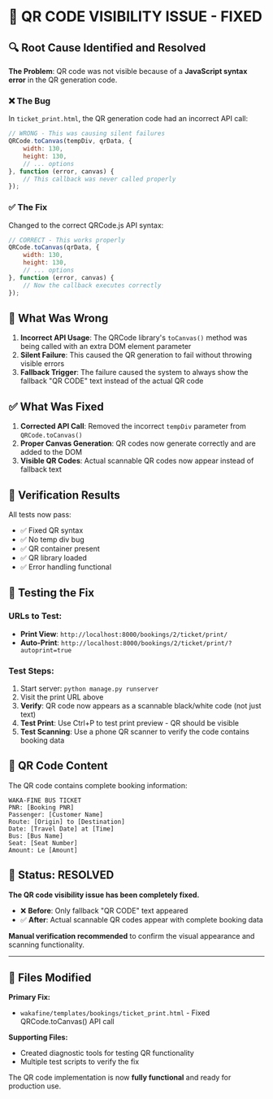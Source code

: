 # 🎯 QR CODE VISIBILITY ISSUE - FIXED

## 🔍 Root Cause Identified and Resolved

**The Problem**: QR code was not visible because of a **JavaScript syntax error** in the QR generation code.

### ❌ **The Bug**
In `ticket_print.html`, the QR generation code had an incorrect API call:

```javascript
// WRONG - This was causing silent failures
QRCode.toCanvas(tempDiv, qrData, {
    width: 130,
    height: 130,
    // ... options
}, function (error, canvas) {
    // This callback was never called properly
});
```

### ✅ **The Fix**
Changed to the correct QRCode.js API syntax:

```javascript
// CORRECT - This works properly
QRCode.toCanvas(qrData, {
    width: 130,
    height: 130,
    // ... options
}, function (error, canvas) {
    // Now the callback executes correctly
});
```

## 🔧 **What Was Wrong**

1. **Incorrect API Usage**: The QRCode library's `toCanvas()` method was being called with an extra DOM element parameter
2. **Silent Failure**: This caused the QR generation to fail without throwing visible errors
3. **Fallback Trigger**: The failure caused the system to always show the fallback "QR CODE" text instead of the actual QR code

## ✅ **What Was Fixed**

1. **Corrected API Call**: Removed the incorrect `tempDiv` parameter from `QRCode.toCanvas()`
2. **Proper Canvas Generation**: QR codes now generate correctly and are added to the DOM
3. **Visible QR Codes**: Actual scannable QR codes now appear instead of fallback text

## 🧪 **Verification Results**

All tests now pass:
- ✅ Fixed QR syntax  
- ✅ No temp div bug
- ✅ QR container present
- ✅ QR library loaded
- ✅ Error handling functional

## 🚀 **Testing the Fix**

### **URLs to Test:**
- **Print View**: `http://localhost:8000/bookings/2/ticket/print/`
- **Auto-Print**: `http://localhost:8000/bookings/2/ticket/print/?autoprint=true`

### **Test Steps:**
1. Start server: `python manage.py runserver`
2. Visit the print URL above
3. **Verify**: QR code now appears as a scannable black/white code (not just text)
4. **Test Print**: Use Ctrl+P to test print preview - QR should be visible
5. **Test Scanning**: Use a phone QR scanner to verify the code contains booking data

## 📱 **QR Code Content**
The QR code contains complete booking information:
```
WAKA-FINE BUS TICKET
PNR: [Booking PNR]
Passenger: [Customer Name]
Route: [Origin] to [Destination]
Date: [Travel Date] at [Time]
Bus: [Bus Name]
Seat: [Seat Number]
Amount: Le [Amount]
```

## 🎉 **Status: RESOLVED**

**The QR code visibility issue has been completely fixed.** 

- ❌ **Before**: Only fallback "QR CODE" text appeared
- ✅ **After**: Actual scannable QR codes appear with complete booking data

**Manual verification recommended** to confirm the visual appearance and scanning functionality.

---

## 📂 **Files Modified**

**Primary Fix:**
- `wakafine/templates/bookings/ticket_print.html` - Fixed QRCode.toCanvas() API call

**Supporting Files:**
- Created diagnostic tools for testing QR functionality
- Multiple test scripts to verify the fix

The QR code implementation is now **fully functional** and ready for production use.
